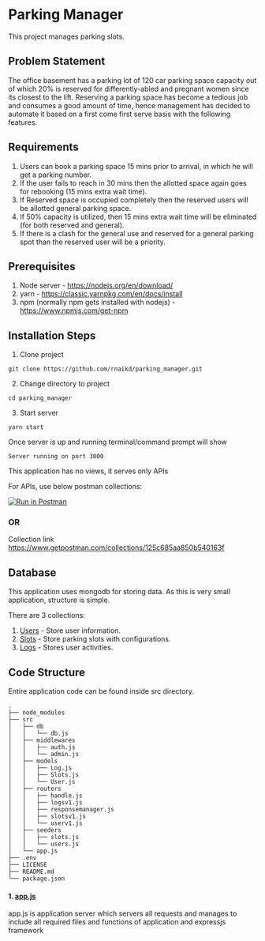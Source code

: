 # Parking Manager

This project manages parking slots.

## Problem Statement

The office basement has a parking lot of 120 car parking space capacity out of which 20% is reserved for differently-abled and pregnant women
since its closest to the lift.
Reserving a parking space has become a tedious job and consumes a good amount of time, hence management has decided to
automate it based on a first come first serve basis with the following features.

## Requirements
1. Users can book a parking space 15 mins prior to arrival, in which he will get a parking number.
2. If the user fails to reach in 30 mins then the allotted space again goes for rebooking (15 mins extra wait time).
3. If Reserved space is occupied completely then the reserved users will be allotted general parking space.
4. If 50% capacity is utilized, then 15 mins extra wait time will be eliminated (for both reserved and general).
5. If there is a clash for the general use and reserved for a general parking spot than the reserved user will be a priority.

## Prerequisites
1. Node server - https://nodejs.org/en/download/
2. yarn - https://classic.yarnpkg.com/en/docs/install
3. npm (normally npm gets installed with nodejs) - https://www.npmjs.com/get-npm 

## Installation Steps
1. Clone project 
```
git clone https://github.com/rnaikd/parking_manager.git
```
2. Change directory to project
```
cd parking_manager
```
3. Start server
```
yarn start
```

Once server is up and running terminal/command prompt will show
```
Server running on port 3000
```

This application has no views, it serves only APIs

For APIs, use below postman collections:

[![Run in Postman](https://run.pstmn.io/button.svg)](https://app.getpostman.com/run-collection/125c685aa850b540163f)

### OR 

Collection link
https://www.getpostman.com/collections/125c685aa850b540163f

## Database
This application uses mongodb for storing data. As this is very small application, structure is simple.

There are 3 collections:
1. [Users](https://github.com/rnaikd/parking_manager/blob/master/src/models/User.js) - Store user information.
2. [Slots](https://github.com/rnaikd/parking_manager/blob/master/src/models/Slots.js) - Store parking slots with configurations.
3. [Logs](https://github.com/rnaikd/parking_manager/blob/master/src/models/Log.js) - Stores user activities.

## Code Structure
Entire application code can be found inside src directory.
```
.
├── node_modules
├── src
│   ├── db
│   │   └── db.js
│   ├── middlewares
│   │   ├── auth.js
│   │   └── admin.js
│   ├── models
│   │   ├── Log.js
│   │   ├── Slots.js
│   │   └── User.js
│   ├── routers
│   │   ├── handle.js
│   │   ├── logsv1.js
│   │   ├── responsemanager.js
│   │   ├── slotsv1.js 
│   │   └── userv1.js
│   ├── seeders
│   │   ├── slots.js
│   │   └── users.js
│   └── app.js
├── .env
├── LICENSE
├── README.md
└── package.json
```


#### 1. [app.js](https://github.com/rnaikd/parking_manager/blob/master/src/app.js) 
app.js is application server which servers all requests and manages to include all required files and functions of application and expressjs framework

